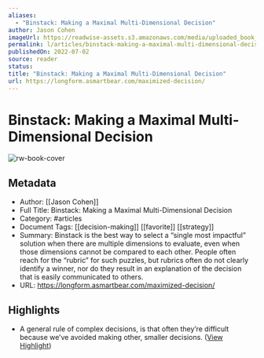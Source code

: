 ```yaml
---
aliases:
  - "Binstack: Making a Maximal Multi-Dimensional Decision"
author: Jason Cohen
imageUrl: https://readwise-assets.s3.amazonaws.com/media/uploaded_book_covers/profile_276497/thumbnail-1200w_5VVmu29.png
permalink: l/articles/binstack-making-a-maximal-multi-dimensional-decision
publishedOn: 2022-07-02
source: reader
status: 
title: "Binstack: Making a Maximal Multi-Dimensional Decision"
url: https://longform.asmartbear.com/maximized-decision/
---
```

# Binstack: Making a Maximal Multi-Dimensional Decision

![rw-book-cover](https://readwise-assets.s3.amazonaws.com/media/uploaded_book_covers/profile_276497/thumbnail-1200w_5VVmu29.png)

## Metadata

- Author: [[Jason Cohen]]
- Full Title: Binstack: Making a Maximal Multi-Dimensional Decision
- Category: #articles
- Document Tags: [[decision-making]] [[favorite]] [[strategy]]
- Summary: Binstack is the best way to select a “single most impactful” solution when there are multiple dimensions to evaluate, even when those dimensions cannot be compared to each other. People often reach for the “rubric” for such puzzles, but rubrics often do not clearly identify a winner, nor do they result in an explanation of the decision that is easily communicated to others.
- URL: https://longform.asmartbear.com/maximized-decision/

## Highlights

- A general rule of complex decisions, is that often they’re difficult because we’ve avoided making other, smaller decisions. ([View Highlight](https://read.readwise.io/read/01hgfxm6ejtyj06gw3nnc6vwsz))

